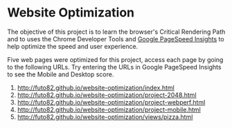 Website Optimization
======================
The objective of this project is to learn the browser's Critical Rendering Path and to uses the Chrome Developer Tools and [Google PageSpeed Insights](https://developers.google.com/speed/pagespeed/insights/) to help optimize the speed and user experience.

Five web pages were optimized for this project, access each page by going to the following URLs. Try entering the URLs in Google PageSpeed Insights to see the Mobile and Desktop score.

1. http://futo82.github.io/website-optimization/index.html
2. http://futo82.github.io/website-optimization/project-2048.html
3. http://futo82.github.io/website-optimization/project-webperf.html
4. http://futo82.github.io/website-optimization/project-mobile.html
5. http://futo82.github.io/website-optimization/views/pizza.html
